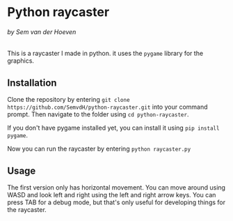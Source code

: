 # Python raycaster

###### by Sem van der Hoeven

This is a raycaster I made in python. it uses the `pygame` library for the graphics.

## Installation
Clone the repository by entering `git clone https://github.com/SemvdH/python-raycaster.git` into your command prompt. Then navigate to the folder using `cd python-raycaster`.

If you don't have pygame installed yet, you can install it using `pip install pygame`.

Now you can run the raycaster by entering `python raycaster.py`

## Usage
The first version only has horizontal movement. You can move around using WASD and look left and right using the left and right arrow keys. You can press TAB for a debug mode, but that's only useful for developing things for the raycaster.
